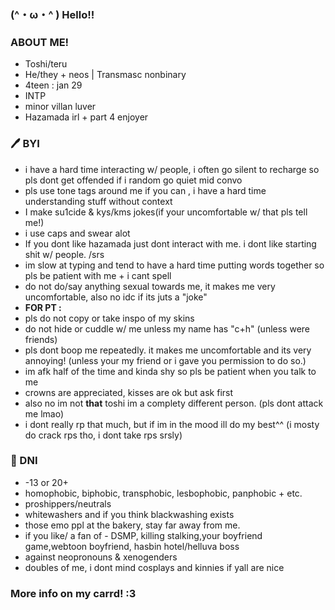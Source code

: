### (^・ω・^ ) Hello!!

### __ABOUT ME!__
- Toshi/teru
- He/they + neos | Transmasc nonbinary
- 4teen : jan 29
- INTP
- minor villan luver 
- Hazamada irl + part 4 enjoyer 

### 🖊 BYI
- i have a hard time interacting w/ people, i often go silent to recharge so pls dont get offended if i random go quiet mid convo
- pls use tone tags around me if you can , i have a hard time understanding stuff without context 
- I make su1cide & kys/kms jokes(if your uncomfortable w/ that pls tell me!)
- i use caps and swear alot
- If you dont like hazamada just dont interact with me. i dont like starting shit w/ people. /srs
- im slow at typing and tend to have a hard time putting words together so pls be patient with me + i cant spell
- do not do/say anything sexual towards me, it makes me very uncomfortable, also no idc if its juts a "joke"
-  __FOR PT :__
- pls do not copy or take inspo of my skins
- do not hide or cuddle w/ me unless my name has "c+h" (unless were friends)
- pls dont boop me repeatedly. it makes me uncomfortable and its very annoying! (unless your my friend or i gave you permission to do so.)
- im afk half of the time and kinda shy so pls be patient when you talk to me
- crowns are appreciated, kisses are ok but ask first 
- also no im not __that__ toshi im a complety different person. (pls dont attack me lmao)
- i dont really rp that much, but if im in the mood ill do my best^^ (i mosty do crack rps tho, i dont take rps srsly)

### 🔪 DNI
- -13 or 20+
- homophobic, biphobic, transphobic, lesbophobic, panphobic + etc.
- proshippers/neutrals
- whitewashers and if you think blackwashing exists
- those emo ppl at the bakery, stay far away from me.
- if you like/ a fan of - DSMP, killing stalking,your boyfriend game,webtoon boyfriend, hasbin hotel/helluva boss
- against neopronouns & xenogenders
- doubles of me, i dont mind cosplays and kinnies if yall are nice

### More info on my carrd! :3
